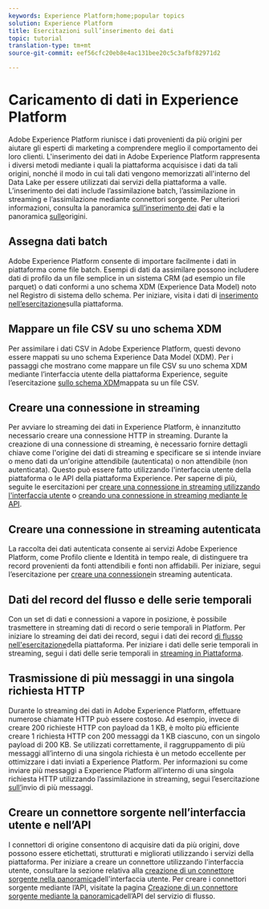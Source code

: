 ```yaml
---
keywords: Experience Platform;home;popular topics
solution: Experience Platform
title: Esercitazioni sull’inserimento dei dati
topic: tutorial
translation-type: tm+mt
source-git-commit: eef56cfc20eb8e4ac131bee20c5c3afbf82971d2

---
```



# Caricamento di dati in Experience Platform

Adobe Experience Platform riunisce i dati provenienti da più origini per aiutare gli esperti di marketing a comprendere meglio il comportamento dei loro clienti. L&#39;inserimento dei dati in Adobe Experience Platform rappresenta i diversi metodi mediante i quali la piattaforma acquisisce i dati da tali origini, nonché il modo in cui tali dati vengono memorizzati all&#39;interno del Data Lake per essere utilizzati dai servizi della piattaforma a valle. L’inserimento dei dati include l’assimilazione batch, l’assimilazione in streaming e l’assimilazione mediante connettori sorgente. Per ulteriori informazioni, consulta la panoramica [sull’inserimento dei](../ingestion/home.md) dati e la panoramica [sulle](../source-connectors/home.md)origini.

## Assegna dati batch

Adobe Experience Platform consente di importare facilmente i dati in piattaforma come file batch. Esempi di dati da assimilare possono includere dati di profilo da un file semplice in un sistema CRM (ad esempio un file parquet) o dati conformi a uno schema XDM (Experience Data Model) noto nel Registro di sistema dello schema. Per iniziare, visita i dati di [inserimento nell’esercitazione](../ingestion/tutorials/ingest-batch-data.md)sulla piattaforma.

## Mappare un file CSV su uno schema XDM

Per assimilare i dati CSV in Adobe Experience Platform, questi devono essere mappati su uno schema Experience Data Model (XDM). Per i passaggi che mostrano come mappare un file CSV su uno schema XDM mediante l’interfaccia utente della piattaforma Experience, seguite l’esercitazione [sullo schema XDM](../ingestion/tutorials/map-a-csv-file.md)mappata su un file CSV.

## Creare una connessione in streaming

Per avviare lo streaming dei dati in Experience Platform, è innanzitutto necessario creare una connessione HTTP in streaming. Durante la creazione di una connessione di streaming, è necessario fornire dettagli chiave come l&#39;origine dei dati di streaming e specificare se si intende inviare o meno dati da un&#39;origine attendibile (autenticata) o non attendibile (non autenticata). Questo può essere fatto utilizzando l&#39;interfaccia utente della piattaforma o le API della piattaforma Experience. Per saperne di più, seguite le esercitazioni per [creare una connessione in streaming utilizzando l&#39;interfaccia utente](../ingestion/tutorials/create-streaming-connection-ui.md) o [creando una connessione in streaming mediante le API](../ingestion/tutorials/create-streaming-connection.md).

## Creare una connessione in streaming autenticata

La raccolta dei dati autenticata consente ai servizi Adobe Experience Platform, come Profilo cliente e Identità in tempo reale, di distinguere tra record provenienti da fonti attendibili e fonti non affidabili. Per iniziare, segui l’esercitazione per [creare una connessione](../ingestion/tutorials/create-authenticated-streaming-connection.md)in streaming autenticata.

## Dati del record del flusso e delle serie temporali

Con un set di dati e connessioni a vapore in posizione, è possibile trasmettere in streaming dati di record o serie temporali in Platform. Per iniziare lo streaming dei dati dei record, segui i dati dei record [di flusso nell&#39;esercitazione](../ingestion/tutorials/streaming-record-data.md)della piattaforma. Per iniziare i dati delle serie temporali in streaming, segui i dati delle serie temporali in [streaming in Piattaforma](../ingestion/tutorials/streaming-time-series-data.md).

## Trasmissione di più messaggi in una singola richiesta HTTP

Durante lo streaming dei dati in Adobe Experience Platform, effettuare numerose chiamate HTTP può essere costoso. Ad esempio, invece di creare 200 richieste HTTP con payload da 1 KB, è molto più efficiente creare 1 richiesta HTTP con 200 messaggi da 1 KB ciascuno, con un singolo payload di 200 KB. Se utilizzati correttamente, il raggruppamento di più messaggi all’interno di una singola richiesta è un metodo eccellente per ottimizzare i dati inviati a Experience Platform. Per informazioni su come inviare più messaggi a Experience Platform all’interno di una singola richiesta HTTP utilizzando l’assimilazione in streaming, segui l’esercitazione [sull’](../ingestion/tutorials/streaming-multiple-messages.md)invio di più messaggi.

## Creare un connettore sorgente nell’interfaccia utente e nell’API

I connettori di origine consentono di acquisire dati da più origini, dove possono essere etichettati, strutturati e migliorati utilizzando i servizi della piattaforma. Per iniziare a creare un connettore utilizzando l&#39;interfaccia utente, consultare la sezione relativa alla [creazione di un connettore sorgente nella panoramica](https://www.adobe.io/apis/experienceplatform/home/tutorials/sources-ui-tutorials.html#!api-specification/markdown/narrative/tutorials/sources_tutorial/ui/sources-ui-tutorial.md)dell&#39;interfaccia utente. Per creare i connettori sorgente mediante l’API, visitate la pagina [Creazione di un connettore sorgente mediante la panoramica](https://www.adobe.io/apis/experienceplatform/home/tutorials/sources-api-tutorials.html#!api-specification/markdown/narrative/tutorials/sources_tutorial/api/sources-api-tutorial.md)dell’API del servizio di flusso.

